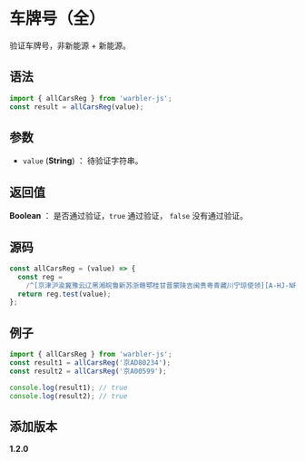 # 车牌号（全）

验证车牌号，非新能源 + 新能源。

## 语法

```js
import { allCarsReg } from 'warbler-js';
const result = allCarsReg(value);
```

## 参数

- `value` (**String**) ： 待验证字符串。

## 返回值

**Boolean** ： 是否通过验证，`true` 通过验证， `false` 没有通过验证。

## 源码

```js
const allCarsReg = (value) => {
  const reg =
    /^[京津沪渝冀豫云辽黑湘皖鲁新苏浙赣鄂桂甘晋蒙陕吉闽贵粤青藏川宁琼使领][A-HJ-NP-Z][A-HJ-NP-Z0-9]{4,5}[A-HJ-NP-Z0-9挂学警港澳]$/;
  return reg.test(value);
};
```

## 例子

```js
import { allCarsReg } from 'warbler-js';
const result1 = allCarsReg('京AD80234');
const result2 = allCarsReg('京A00599');

console.log(result1); // true
console.log(result2); // true
```

## 添加版本

**1.2.0**
